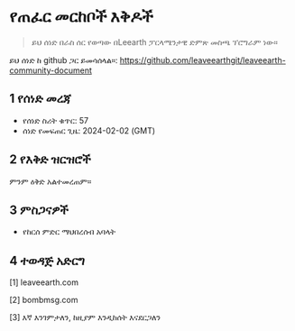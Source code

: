 # የጠፈር መርከቦች እቅዶች

>ይህ ሰነድ በራስ ሰር የወጣው በLeearth ፓርላሜንታዊ ድምጽ መስጫ ፕሮግራም ነው።

ይህ ሰነድ ከ github ጋር ይመሳሰላል።: https://github.com/leaveearthgit/leaveearth-community-document

## 1 የሰነድ መረጃ

- የሰነድ ስሪት ቁጥር: 57
- ሰነድ የመፍጠር ጊዜ: 2024-02-02 (GMT)

## 2 የእቅድ ዝርዝሮች

ምንም ዕቅድ አልተመረጠም።

## 3 ምስጋናዎች
* የከርሰ ምድር ማህበረሰብ አባላት

## 4 ተወዳጅ አድርግ
[1] leaveearth.com

[2] bombmsg.com

[3] እኛ እንገምታለን, ከዚያም እንዲከሰት እናደርጋለን